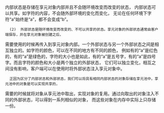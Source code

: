 内部状态是存储在享元对象内部并且不会随环境改变而改变的状态，
内部状态可以共享。如字符的内容，不会随外部环境的变化而变化，
无论在任何环境下字符“a”始终是“a”，都不会变成“b”。

      (2)  外部状态是随环境改变而改变的、不可以共享的状态。享元对象的外部状态通常由客户端保存，并在享元对象被创建之后，
需要使用的时候再传入到享元对象内部。一个外部状态与另一个外部状态之间是相互独立的。如字符的颜色，可以在不同的地方有不同的颜色，
例如有的“a”是红色的，有的“a”是绿色的，字符的大小也是如此，有的“a”是五号字，有的“a”是四号字。而且字符的颜色和大小是两个独立的外部状态，
它们可以独立变化，相互之间没有影响，客户端可以在使用时将外部状态注入享元对象中。

      正因为区分了内部状态和外部状态，我们可以将具有相同内部状态的对象存储在享元池中，享元池中的对象是可以实现共享的，
需要的时候就将对象从享元池中取出，实现对象的复用。通过向取出的对象注入不同的外部状态，可以得到一系列相似的对象，
而这些对象在内存中实际上只存储一份。
